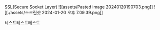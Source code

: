 SSL(Secure Socket Layer)
![[assets/Pasted image 20240120190703.png]]
![[./assets/스크린샷 2024-01-20 오후 7.09.39.png]]

테스트테스트테스트


